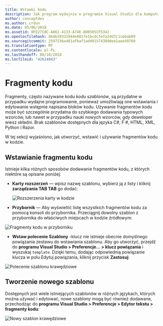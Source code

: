 ```yaml
---
title: Wstawki kodu
description: Jak program wydajnie w programie Visual Studio dla komputerów Mac za pomocą fragmentów kodu
author: conceptdev
ms.author: crdun
ms.date: 05/06/2018
ms.assetid: 0FE27C0C-A861-4133-A74E-8D0505CF5342
ms.openlocfilehash: 864b39331944e881fe1bcdcfefa2dd7c1cebab09
ms.sourcegitcommit: 2597236a481afbaf1ad4915743898ee1aee49760
ms.translationtype: MT
ms.contentlocale: pl-PL
ms.lasthandoff: 08/10/2018
ms.locfileid: "42624043"
---
```

# <a name="code-snippets"></a>Fragmenty kodu 

Fragmenty, często nazywane kodu _kodu szablonów_, są przydatne w przypadku wydajne programowanie, ponieważ umożliwiają one wstawiania i edytowanie wstępnie napisana bloków kodu. Używanie fragmentów kodu może być szczególnie przydatna do szybkiego dodawania typowych wzorców, lub nawet w przypadku nauki nowych wzorców, gdy deweloper wiesz składni. Brak szablonów dostępnych dla języka C#, F #, HTML, XML, Python i Razor.

W tej sekcji wyjaśniono, jak utworzyć, wstawić i używanie fragmentów kodu w kodzie.

## <a name="inserting-a-snippet"></a>Wstawianie fragmentu kodu

Istnieje kilka różnych sposobów dodawanie fragmentów kodu, z których niektóre są opisane poniżej:
 
* **Karty rozszerzeń** — wpisz nazwę szablonu, wybierz ją z listy i kliknij **zarządzania TAB TAB** go dodać:
 
  ![Rozszerzenia karty w kodzie](media/source-editor-image13.png)

* **Przybornik** — Aby wyświetlić listę wszystkich fragmentów kodu za pomocą konsoli do przybornika. Przeciągnij dowolny szablon z przybornika do właściwych miejscach w kodzie źródłowym:

 ![Fragmenty kodu w przyborniku](media/source-editor-image14.png)

* **Wstaw polecenie Szablony** -klucz nie istnieje obecnie domyślnego powiązania zestawu do wstawiania szablonu. Aby go utworzyć, przejdź do **programu Visual Studio > Preferencje... > klucz powiązania** i wyszukaj `template`. Dzięki temu, dodając odpowiednią powiązanie klucza w polu Edytuj powiązania, kliknij przycisk **Zastosuj**:

 ![Polecenie szablonu krawędziowe](media/source-editor-image15.png)

## <a name="creating-a-new-template"></a>Tworzenie nowego szablonu

Dostępnych jest wiele istniejących szablonów w różnych językach, których można używać i edytować, nowe szablony mogą być również dodawane, przechodząc do **programu Visual Studio > Preferencje > Edytor tekstu > fragmenty kodu**:

![Nowy szablon krawędziowe](media/source-editor-image12.png)
